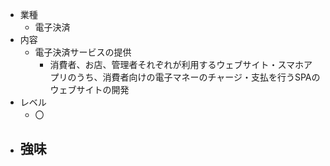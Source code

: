 - 業種
	- 電子決済
- 内容
	- 電子決済サービスの提供
		- 消費者、お店、管理者それぞれが利用するウェブサイト・スマホアプリのうち、消費者向けの電子マネーのチャージ・支払を行うSPAのウェブサイトの開発
- レベル
	- 〇
- 強味
	-